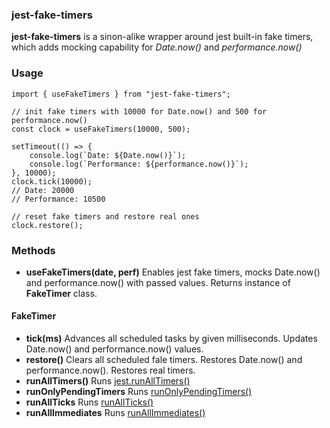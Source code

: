 ### jest-fake-timers
**jest-fake-timers** is a sinon-alike wrapper around jest built-in fake timers, which adds mocking capability for *Date.now()* and *performance.now()*
### Usage
```
import { useFakeTimers } from "jest-fake-timers";

// init fake timers with 10000 for Date.now() and 500 for performance.now()
const clock = useFakeTimers(10000, 500);

setTimeout(() => {
    console.log(`Date: ${Date.now()}`);
    console.log(`Performance: ${performance.now()}`);
}, 10000);
clock.tick(10000);
// Date: 20000
// Performance: 10500

// reset fake timers and restore real ones
clock.restore();
```
### Methods
* **useFakeTimers(date, perf)** Enables jest fake timers, mocks Date.now() and performance.now() with passed values. Returns instance of **FakeTimer** class.

#### FakeTimer
* **tick(ms)** Advances all scheduled tasks by given milliseconds. Updates Date.now() and performance.now() values.
* **restore()** Clears all scheduled fale timers. Restores Date.now() and performance.now(). Restores real timers.
* **runAllTimers()** Runs [jest.runAllTimers()](https://jestjs.io/docs/en/jest-object#jestrunalltimers)
* **runOnlyPendingTimers** Runs [runOnlyPendingTimers()](https://jestjs.io/docs/en/jest-object#jestrunonlypendingtimers)
* **runAllTicks** Runs [runAllTicks()](https://jestjs.io/docs/en/jest-object#jestrunallticks)
* **runAllImmediates** Runs [runAllImmediates()](https://jestjs.io/docs/en/jest-object#jestrunallimmediates)
